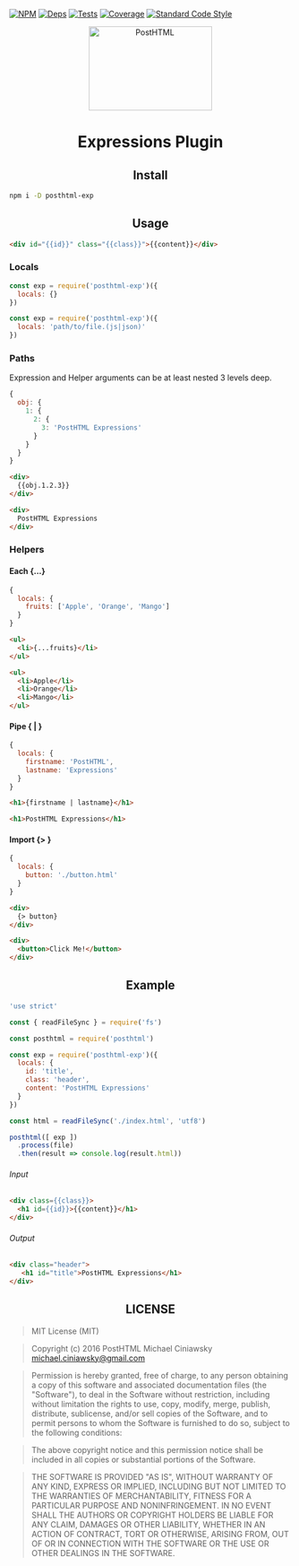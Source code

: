 [![NPM][npm]][npm-url]
[![Deps][deps]][deps-url]
[![Tests][travis]][travis-url]
[![Coverage][cover]][cover-url]
[![Standard Code Style][style]][style-url]

<div align="center">
  <img width="220" height="150" title="PostHTML" src="http://posthtml.github.io/posthtml/logo.svg">
  <h1>Expressions Plugin</h1>
</div>

<h2 align="center">Install</h2>

```bash
npm i -D posthtml-exp
```

<h2 align="center">Usage</h2>


```html
<div id="{{id}}" class="{{class}}">{{content}}</div>
```

### Locals

```js
const exp = require('posthtml-exp')({
  locals: {}
})
```

```js
const exp = require('posthtml-exp')({
  locals: 'path/to/file.(js|json)'
})
```

### Paths

Expression and Helper arguments can be at least nested 3 levels deep.

```js
{
  obj: {
    1: {
      2: {
        3: 'PostHTML Expressions'
      }
    }
  }
}
```
```html
<div>
  {{obj.1.2.3}}
</div>
```
```html
<div>
  PostHTML Expressions
</div>
```

### Helpers
#### Each **{...}**
```js
{
  locals: {
    fruits: ['Apple', 'Orange', 'Mango']
  }
}
```
```html
<ul>
  <li>{...fruits}</li>
</ul>
```
```html
<ul>
  <li>Apple</li>
  <li>Orange</li>
  <li>Mango</li>
</ul>
```

#### Pipe **{ | }**

```js
{
  locals: {
    firstname: 'PostHTML',
    lastname: 'Expressions'
  }
}
```
```html
<h1>{firstname | lastname}</h1>
```
```html
<h1>PostHTML Expressions</h1>
```

#### Import **{> }**
```js
{
  locals: {
    button: './button.html'
  }
}
```
```html
<div>
  {> button}
</div>
```
```html
<div>
  <button>Click Me!</button>
</div>
```

<h2 align="center">Example</h2>

```js
'use strict'

const { readFileSync } = require('fs')

const posthtml = require('posthtml')

const exp = require('posthtml-exp')({
  locals: {
    id: 'title',
    class: 'header',
    content: 'PostHTML Expressions'
  }
})

const html = readFileSync('./index.html', 'utf8')

posthtml([ exp ])
  .process(file)
  .then(result => console.log(result.html))
```

###### Input

```html
<div class={{class}}>
  <h1 id={{id}}>{{content}}</h1>
</div>
```

###### Output

```html
<div class="header">
   <h1 id="title">PostHTML Expressions</h1>
</div>
```

<h2 align="center">LICENSE</h2>

> MIT License (MIT)

> Copyright (c) 2016 PostHTML Michael Ciniawsky <michael.ciniawsky@gmail.com>

> Permission is hereby granted, free of charge, to any person obtaining a copy
of this software and associated documentation files (the "Software"), to deal
in the Software without restriction, including without limitation the rights
to use, copy, modify, merge, publish, distribute, sublicense, and/or sell
copies of the Software, and to permit persons to whom the Software is
furnished to do so, subject to the following conditions:

> The above copyright notice and this permission notice shall be included in all
copies or substantial portions of the Software.

> THE SOFTWARE IS PROVIDED "AS IS", WITHOUT WARRANTY OF ANY KIND, EXPRESS OR
IMPLIED, INCLUDING BUT NOT LIMITED TO THE WARRANTIES OF MERCHANTABILITY,
FITNESS FOR A PARTICULAR PURPOSE AND NONINFRINGEMENT. IN NO EVENT SHALL THE
AUTHORS OR COPYRIGHT HOLDERS BE LIABLE FOR ANY CLAIM, DAMAGES OR OTHER
LIABILITY, WHETHER IN AN ACTION OF CONTRACT, TORT OR OTHERWISE, ARISING FROM,
OUT OF OR IN CONNECTION WITH THE SOFTWARE OR THE USE OR OTHER DEALINGS IN THE
SOFTWARE.

[npm]: https://img.shields.io/npm/v/posthtml-exp.svg
[npm-url]: https://npmjs.com/package/posthtml-exp

[deps]: https://david-dm.org/posthtml/posthtml-exp.svg
[deps-url]: https://david-dm.org/posthtml/posthtml-exp

[style]: https://img.shields.io/badge/code%20style-standard-yellow.svg
[style-url]: http://standardjs.com/

[travis]: http://img.shields.io/travis/posthtml/posthtml-exp.svg
[travis-url]: https://travis-ci.org/posthtml/posthtml-exp

[cover]: https://coveralls.io/repos/github/posthtml/posthtml-exp/badge.svg?branch=master
[cover-url]: https://coveralls.io/github/posthtml/posthtml-exp?branch=master
